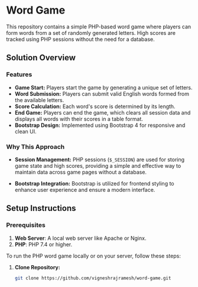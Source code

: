 # Word Game

This repository contains a simple PHP-based word game where players can form words from a set of randomly generated letters. High scores are tracked using PHP sessions without the need for a database.

## Solution Overview

### Features

- **Game Start:** Players start the game by generating a unique set of letters.
- **Word Submission:** Players can submit valid English words formed from the available letters.
- **Score Calculation:** Each word's score is determined by its length.
- **End Game:** Players can end the game, which clears all session data and displays all words with their scores in a table format.
- **Bootstrap Design:** Implemented using Bootstrap 4 for responsive and clean UI.

### Why This Approach

- **Session Management:** PHP sessions (`$_SESSION`) are used for storing game state and high scores, providing a simple and effective way to maintain data across game pages without a database.

- **Bootstrap Integration:** Bootstrap is utilized for frontend styling to enhance user experience and ensure a modern interface.

## Setup Instructions

### Prerequisites

1. **Web Server**: A local web server like Apache or Nginx.
2. **PHP**: PHP 7.4 or higher.
   
To run the PHP word game locally or on your server, follow these steps:

1. **Clone Repository:**
   ```bash
   git clone https://github.com/vigneshrajramesh/word-game.git
